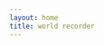 ```yaml
---
layout: home
title: world recorder
---
```

<script setup>
import home from './.vitepress/components/home.vue'
</script>

<style>
  .VPHome{
    padding:0 !important;
  }
</style>


<home />

